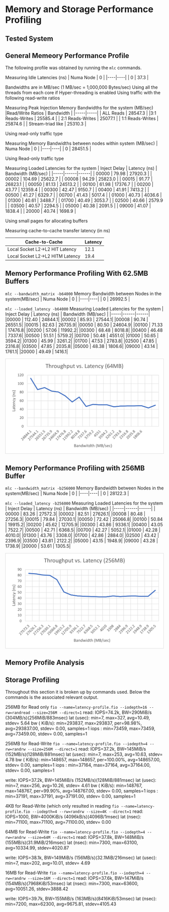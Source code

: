 # Memory and Storage Performance Profiling

## Tested System


## General Memeory Performance Profile 

The following profile was obtained by running the `mlc` commands.

Measuring Idle Latencies (ns)
| Numa Node | 0 |
|----|----|
| 0 | 37.3 |


Bandwidths are in MB/sec (1 MB/sec = 1,000,000 Bytes/sec)
Using all the threads from each core if Hyper-threading is enabled
Using traffic with the following read-write ratios

Measuring Peak Injection Memory Bandwidths for the system (MB/sec)
|Read/Write Ratios | Bandwidth |
|-----|-----|
| ALL Reads | 28547.3 |
|3:1 Reads-Writes | 25585.4 |
| 2:1 Reads-Writes | 25077.1 |
| 1:1 Reads-Writes | 25874.6 | 
| Stream-triad like | 25310.3 |

Using read-only traffic type

Measuring Memory Bandwidths between nodes within system (MB/sec)
| Numa Node | 0 |
|----|----|
| 0 | 28451.5 |

Using Read-only traffic type

Measuring Loaded Latencies for the system
| Inject Delay | Latency (ns) | Bandwidth (MB/sec) |
|-----|------|------|
| 00000 | 79.98 | 27920.3 |
| 00002 | 104.69 | 25622.7 |
| 00008 | 94.29 | 25823.0 |
| 00015 | 91.77 | 26823.1 |
| 00050 | 81.13 | 24513.2 |
| 00100 | 61.98 | 17376.7 |
| 00200 | 43.77 | 12359.4 |
| 00300 | 42.47 | 9150.7 |
| 00400 | 41.91 | 7413.2 |
| 00500 | 41.27 | 6329.7 |
| 00700 | 41.43 | 5017.4 |
| 01000 | 40.73 | 4036.6 | 
| 01300 | 40.61 | 3488.7 |
| 01700 | 40.49 | 3053.7 |
| 02500 | 40.66 | 2579.9 |
| 03500 | 40.57 | 2294.5 |
| 05000 | 40.38 | 2091.5 |
| 09000 | 41.07 | 1838.4 |
| 20000 | 40.74 | 1698.9 |

Using small pages for allocating buffers

Measuring cache-to-cache transfer latency (in ns)

|Cache-to-Cache | Latency |
|------|------|
| Local Socket L2->L2 HIT Latency | 12.1 |
| Local Socket L2->L2 HITM Latency | 19.4 |

## Memory Performance Profiling With 62.5MB Buffers

`mlc --bandwidth_matrix -b64000`
Memory Bandwidth between Nodes in the system(MB/sec)
| Numa Node | 0 |
|----|----|
| 0 | 26992.5 |

`mlc --loaded_latency -b64000`
Measuring Loaded Latencies for the system
| Inject Delay | Latency (ns) | Bandwidth (MB/sec) |
|-----|------|------|
 |00000 | 112.40  |  24844.1|
 |00002 |  85.93  |  27544.1|
 |00008 |  90.74  |  26551.5|
 |00015 |  82.63  |  26735.9|
 |00050 |  80.50  |  24604.9|
 |00100 |  71.33  |  17476.8|
 |00200 |  57.06  |  11992.2|
 |00300 |  68.48  |   8018.8|
 |00400 |  46.48  |   7337.6|
 |00500 |  51.51  |   5759.2|
 |00700 |  50.48  |   4551.0|
 |01000 |  50.65  |   3594.2|
 |01300 |  45.99  |   3261.2|
 |01700 |  47.53  |   2783.8|
 |02500 |  47.85  |   2316.8|
 |03500 |  47.85  |   2035.8|
 |05000 |  48.38  |   1806.6|
 |09000 |  43.14  |   1761.1|
 |20000 |  49.49  |   1416.1|
 
 
 ![Throughput vs. Latency (64MB)](https://github.com/cglosner/DeviceProfiling/blob/main/64TvL.png)
 
## Memory Performance Profiling with 256MB Buffer

`mlc --bandwidth_matrix -b256000`
Memory Bandwidth between Nodes in the system(MB/sec)
| Numa Node | 0 |
|----|----|
| 0 | 28122.3 |

`mlc --loaded_latency -b256000`
Measuring Loaded Latencies for the system
| Inject Delay | Latency (ns) | Bandwidth (MB/sec) |
|-----|------|------|
 | 00000 |  83.26  |  27572.3|
 |00002 |  82.51  |  27626.1|
 |00008 |  80.48  |  27256.3|
 |00015 |  79.84  |  27030.1|
 |00050 |  72.42  |  25066.8|
 |00100 |  50.84  | 19915.2|
 |00200 |  45.62  |  12705.9|
 |00300 |  43.86  |   9336.1|
 |00400 |  43.05  |   7522.7|
 |00500 |  42.71  |   6368.5|
 |00700 |  42.27  |   5052.1|
 |01000 |  42.28  |   4010.0|
 |01300 |  43.76  |   3308.0|
 |01700 |  42.86  |   2884.0|
 |02500 | 43.42   |  2396.9|
 |03500 |  43.81  |   2122.2|
 |05000 |   43.15 |    1948.9|
 |09000 |  43.28  |   1738.9|
 |20000 |  53.61  |   1305.5|
 
 ![Throughput vs. Latency(64MB)](https://github.com/cglosner/DeviceProfiling/blob/main/256TvL.png)
 
 
## Memory Profile Analysis
 

## Storage Profiling 

Throughout this section it is broken up by commands used. Below the commands is the associated
relevant output. 

256MB for Read only
`fio --name=latency-profile.fio --iodepth=16 --rw=randread --size=256M --direct=1`
read: IOPS=74.2k, BW=290MiB/s (304MB/s)(256MiB/883msec)
lat (usec): min=7, max=327, avg=10.49, stdev= 5.64
bw (  KiB/s): min=293837, max=293837, per=98.98%, avg=293837.00, stdev= 0.00, samples=1
iops        : min=73459, max=73459, avg=73459.00, stdev= 0.00, samples=1


256MB for Read-Write
`fio --name=latency-profile.fio --iodepth=4 --rw=randrw --size=256M --direct=1`
 read: IOPS=37.2k, BW=145MiB/s (152MB/s)(128MiB/881msec)
 lat (usec): min=7, max=253, avg=10.63, stdev= 4.78
 bw (  KiB/s): min=148657, max=148657, per=100.00%, avg=148657.00, stdev= 0.00, samples=1
   iops        : min=37164, max=37164, avg=37164.00, stdev= 0.00, samples=1
   
  write: IOPS=37.2k, BW=145MiB/s (152MB/s)(128MiB/881msec)
lat (usec): min=7, max=256, avg=10.26, stdev= 4.61
 bw (  KiB/s): min=148767, max=148767, per=99.90%, avg=148767.00, stdev= 0.00, samples=1
   iops        : min=37191, max=37191, avg=37191.00, stdev= 0.00, samples=1

4KB for Read-Write (which only resulted in reading
`fio --name=latency-profile.fio --iodepth=4 --rw=randrw --size=4K --direct=1`
read: IOPS=1000, BW=4000KiB/s (4096kB/s)(4096B/1msec)
 lat (nsec): min=71100, max=71100, avg=71100.00, stdev= 0.00

64MB for Read-Write
`fio --name=latency-profile.fio --iodepth=4 --rw=randrw --size=64M --direct=1`
 read: IOPS=37.8k, BW=148MiB/s (155MB/s)(31.9MiB/216msec)
lat (nsec): min=7300, max=63100, avg=10334.99, stdev=4020.87

write: IOPS=38.1k, BW=149MiB/s (156MB/s)(32.1MiB/216msec)
lat (usec): min=7, max=202, avg=10.01, stdev= 4.69

16MB for Read-Write
`fio --name=latency-profile.fio --iodepth=4 --rw=randrw --size=16M --direct=1`
read: IOPS=37.6k, BW=147MiB/s (154MB/s)(7968KiB/53msec)
lat (nsec): min=7300, max=63600, avg=10051.26, stdev=3888.42

 write: IOPS=39.7k, BW=155MiB/s (163MB/s)(8416KiB/53msec)
lat (nsec): min=7200, max=62300, avg=9675.81, stdev=4105.43
